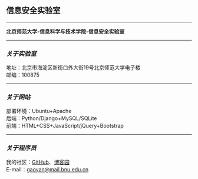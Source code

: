 ## 信息安全实验室  

---

**北京师范大学-信息科学与技术学院-信息安全实验室**  

---

### ***关于实验室***   
地址：北京市海淀区新街口外大街19号北京师范大学电子楼   
邮编：100875  

---

### ***关于网站***  
部署环境：Ubuntu+Apache  
后端：Python/Django+MySQL/SQLite  
前端：HTML+CSS+JavaScript/jQuery+Bootstrap  

---

### ***关于程序员***    
我的社区：[GitHub](https://github.com/gymmer)、[博客园](http://www.cnblogs.com/gymmer/)  
E-mail：gaoyan@mail.bnu.edu.cn 

